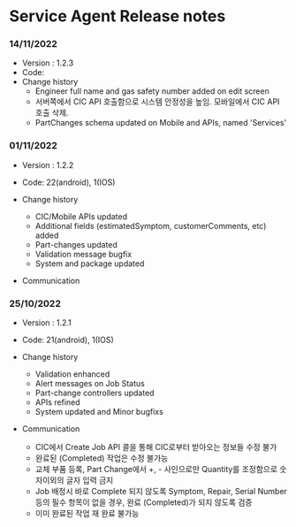 # Service Agent Release notes

### 14/11/2022
- Version : 1.2.3
- Code:
- Change history
  - Engineer full name and gas safety number added on edit screen
  - 서버쪽에서 CIC API 호출함으로 시스템 안정성을 높임. 모바일에서 CIC API 호출 삭제.
  - PartChanges schema updated on Mobile and APIs, named 'Services'

### 01/11/2022
- Version : 1.2.2
- Code: 22(android), 1(IOS)
- Change history
  - CIC/Mobile APIs updated
  - Additional fields (estimatedSymptom, customerComments, etc) added
  - Part-changes updated
  - Validation message bugfix
  - System and package updated

- Communication


### 25/10/2022
- Version : 1.2.1
- Code: 21(android), 1(IOS)
- Change history
  - Validation enhanced
  - Alert messages on Job Status
  - Part-change controllers updated
  - APIs refined
  - System updated and Minor bugfixs

- Communication
  - CIC에서 Create Job API 콜을 통해 CIC로부터 받아오는 정보들 수정 불가
  - 완료된 (Completed) 작업은 수정 불가능
  - 교체 부품 등록, Part Change에서 +, - 사인으로만 Quantity를 조정함으로 숫자이외의 글자 입력 금지
  - Job 배정시 바로 Complete 되지 않도록 Symptom, Repair, Serial Number 등의 필수 항목이 없을 경우, 완료 (Completed)가 되지 않도록 검증
  - 이미 완료된 작업 재 완료 불가능
